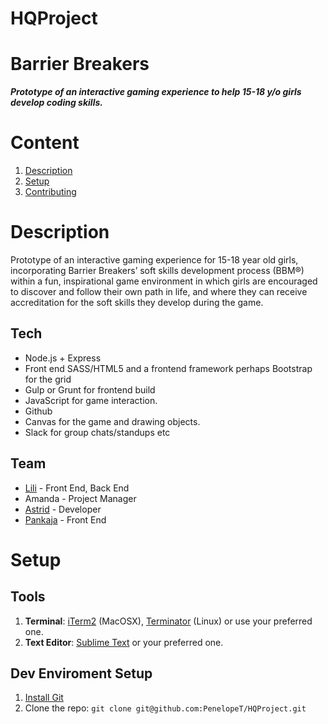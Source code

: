 # HQProject
# Barrier Breakers
***Prototype of an interactive gaming experience to help 15-18 y/o girls develop coding skills.***


# Content

1. [Description](#description)
4. [Setup](#setup)
5. [Contributing](#contributing)


# Description
Prototype of an interactive gaming experience for 15-18 year old girls, incorporating Barrier Breakers’ soft skills development process (BBM®) within a fun, inspirational game environment in which girls are encouraged to discover and follow their own path in life, and where they can receive accreditation for the soft skills they develop during the game.

## Tech
- Node.js + Express
- Front end SASS/HTML5 and a frontend framework perhaps Bootstrap for the grid
- Gulp or Grunt for frontend build
- JavaScript for game interaction.
- Github
- Canvas for the game and drawing objects.
- Slack for group chats/standups etc

## Team
- [Lili](https://github.com/lili2311) - Front End, Back End
- Amanda - Project Manager
- [Astrid](https://github.com/Aronja) - Developer
- [Pankaja](https://github.com/pankaja-shree) - Front End

# Setup
## Tools
1. **Terminal**: [iTerm2](https://www.iterm2.com/) (MacOSX), [Terminator](http://gnometerminator.blogspot.co.uk/p/introduction.html) (Linux) or use your preferred one.
2. **Text Editor**: [Sublime Text](http://www.sublimetext.com/) or your preferred one.

## Dev Enviroment Setup
1. [Install Git](http://git-scm.com/download/mac)
2. Clone the repo: `git clone git@github.com:PenelopeT/HQProject.git`
